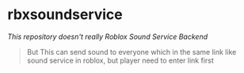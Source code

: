﻿# rbxsoundservice
_This repository doesn't really Roblox Sound Service Backend_
> But This can send sound to everyone which in the same link like sound service in roblox,
> but player need to enter link first
